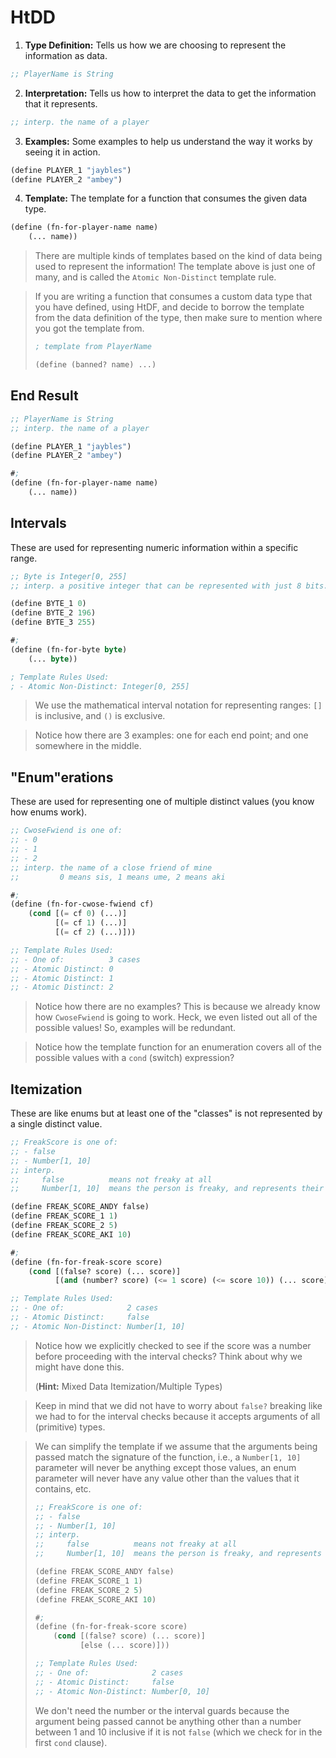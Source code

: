 # HtDD

1. **Type Definition:** Tells us how we are choosing to represent the information as data.

```lisp
;; PlayerName is String
```

2. **Interpretation:** Tells us how to interpret the data to get the information that it represents.

```lisp
;; interp. the name of a player
```

3. **Examples:** Some examples to help us understand the way it works by seeing it in action.

```lisp
(define PLAYER_1 "jaybles")
(define PLAYER_2 "ambey")
```

4. **Template:** The template for a function that consumes the given data type.

```lisp
(define (fn-for-player-name name)
    (... name))
```

> There are multiple kinds of templates based on the kind of data being used to represent the information! The template above is just one of many, and is called the `Atomic Non-Distinct` template rule.

> If you are writing a function that consumes a custom data type that you have defined, using HtDF, and decide to borrow the template from the data definition of the type, then make sure to mention where you got the template from.
> 
> ```lisp
> ; template from PlayerName
>
> (define (banned? name) ...)
> ```

## End Result
```lisp
;; PlayerName is String
;; interp. the name of a player

(define PLAYER_1 "jaybles")
(define PLAYER_2 "ambey")

#;
(define (fn-for-player-name name)
    (... name))
```

## Intervals
These are used for representing numeric information within a specific range.

```lisp
;; Byte is Integer[0, 255]
;; interp. a positive integer that can be represented with just 8 bits.

(define BYTE_1 0)
(define BYTE_2 196)
(define BYTE_3 255)

#;
(define (fn-for-byte byte)
    (... byte))

; Template Rules Used:
; - Atomic Non-Distinct: Integer[0, 255]
```

> We use the mathematical interval notation for representing ranges: `[]` is inclusive, and `()` is exclusive.

> Notice how there are 3 examples: one for each end point; and one somewhere in the middle.

## "Enum"erations
These are used for representing one of multiple distinct values (you know how enums work).

```lisp
;; CwoseFwiend is one of:
;; - 0
;; - 1
;; - 2
;; interp. the name of a close friend of mine
;;         0 means sis, 1 means ume, 2 means aki

#;
(define (fn-for-cwose-fwiend cf)
    (cond [(= cf 0) (...)]
          [(= cf 1) (...)]
          [(= cf 2) (...)]))

;; Template Rules Used:
;; - One of:          3 cases
;; - Atomic Distinct: 0
;; - Atomic Distinct: 1
;; - Atomic Distinct: 2
```

> Notice how there are no examples? This is because we already know how `CwoseFwiend` is going to work. Heck, we even listed out all of the possible values! So, examples will be redundant.

> Notice how the template function for an enumeration covers all of the possible values with a `cond` (switch) expression?

## Itemization
These are like enums but at least one of the "classes" is not represented by a single distinct value.

```lisp
;; FreakScore is one of:
;; - false
;; - Number[1, 10]
;; interp.
;;     false          means not freaky at all
;;     Number[1, 10]  means the person is freaky, and represents their freak score

(define FREAK_SCORE_ANDY false)
(define FREAK_SCORE_1 1)
(define FREAK_SCORE_2 5)
(define FREAK_SCORE_AKI 10)

#;
(define (fn-for-freak-score score)
    (cond [(false? score) (... score)]
          [(and (number? score) (<= 1 score) (<= score 10)) (... score)]))

;; Template Rules Used:
;; - One of:              2 cases
;; - Atomic Distinct:     false
;; - Atomic Non-Distinct: Number[1, 10]
```

> Notice how we explicitly checked to see if the score was a number before proceeding with the interval checks? Think about why we might have done this.
> 
> (**Hint:** Mixed Data Itemization/Multiple Types)

> Keep in mind that we did not have to worry about `false?` breaking like we had to for the interval checks because it accepts arguments of all (primitive) types.

> We can simplify the template if we assume that the arguments being passed match the signature of the function, i.e., a `Number[1, 10]` parameter will never be anything except those values, an enum parameter will never have any value other than the values that it contains, etc.
>
> ```lisp
> ;; FreakScore is one of:
> ;; - false
> ;; - Number[1, 10]
> ;; interp.
> ;;     false          means not freaky at all
> ;;     Number[1, 10]  means the person is freaky, and represents their freak score
> 
> (define FREAK_SCORE_ANDY false)
> (define FREAK_SCORE_1 1)
> (define FREAK_SCORE_2 5)
> (define FREAK_SCORE_AKI 10)
> 
> #;
> (define (fn-for-freak-score score)
>     (cond [(false? score) (... score)]
>           [else (... score)]))
> 
> ;; Template Rules Used:
> ;; - One of:              2 cases
> ;; - Atomic Distinct:     false
> ;; - Atomic Non-Distinct: Number[0, 10]
> ```
>
> We don't need the number or the interval guards because the argument being passed cannot be anything other than a number between 1 and 10 inclusive if it is not `false` (which we check for in the first `cond` clause).
